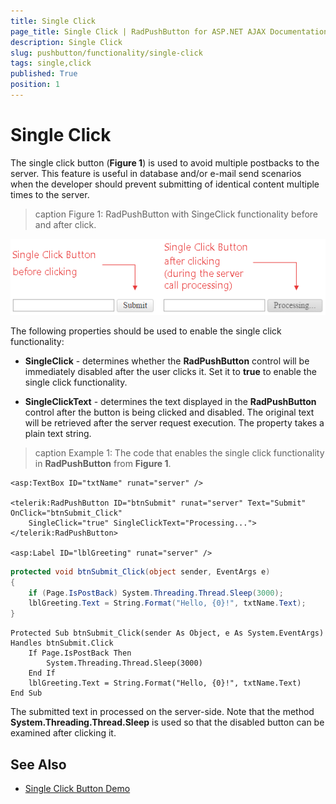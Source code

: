 ```yaml
---
title: Single Click
page_title: Single Click | RadPushButton for ASP.NET AJAX Documentation
description: Single Click
slug: pushbutton/functionality/single-click
tags: single,click
published: True
position: 1
---
```


# Single Click

The single click button (**Figure 1**) is used to avoid multiple postbacks to the server. This feature is useful in database and/or e-mail send scenarios when the developer should prevent submitting of identical content multiple times to the server.

>caption Figure 1: RadPushButton with SingeClick functionality before and after click.

![button-single-click](images/button-single-click.png)

The following properties should be used to enable the single click functionality:

* **SingleClick** - determines whether the **RadPushButton** control will be immediately disabled after the user clicks it. Set it to **true** to enable the single click functionality.

* **SingleClickText** - determines the text displayed in the **RadPushButton** control after the button is being clicked and disabled. The original text will be retrieved after the server request execution. The property takes a plain text string.

>caption Example 1: The code that enables the single click functionality in **RadPushButton** from **Figure 1**.

````ASP.NET
<asp:TextBox ID="txtName" runat="server" />

<telerik:RadPushButton ID="btnSubmit" runat="server" Text="Submit" OnClick="btnSubmit_Click"
	SingleClick="true" SingleClickText="Processing...">
</telerik:RadPushButton>

<asp:Label ID="lblGreeting" runat="server" />
````

````C#
protected void btnSubmit_Click(object sender, EventArgs e)
{
	if (Page.IsPostBack) System.Threading.Thread.Sleep(3000);
	lblGreeting.Text = String.Format("Hello, {0}!", txtName.Text);
}
````
````VB
Protected Sub btnSubmit_Click(sender As Object, e As System.EventArgs) Handles btnSubmit.Click
	If Page.IsPostBack Then
		System.Threading.Thread.Sleep(3000)
	End If
	lblGreeting.Text = String.Format("Hello, {0}!", txtName.Text)
End Sub
````

The submitted text in processed on the server-side. Note that the method **System.Threading.Thread.Sleep**	is used so that the disabled button can be examined after clicking it.

## See Also

 * [Single Click Button Demo](http://demos.telerik.com/aspnet-ajax/pushbutton/examples/singleclick/defaultcs.aspx)
